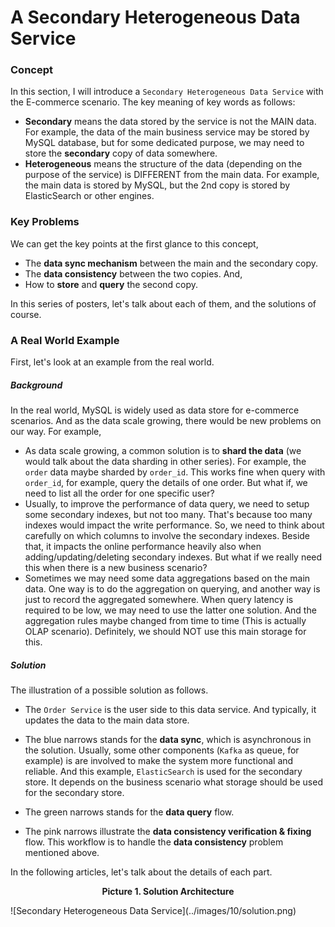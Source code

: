 # A Secondary Heterogeneous Data Service


### Concept

In this section, I will introduce a `Secondary Heterogeneous Data Service` with the E-commerce scenario. The key meaning of key words as follows:

* **Secondary** means the data stored by the service is not the MAIN data. For example, the data of the main business service may be stored by MySQL database, but for some dedicated purpose, we may need to store the **secondary** copy of data somewhere.
* **Heterogeneous** means the structure of the data (depending on the purpose of the service) is DIFFERENT from the main data. For example, the main data is stored by MySQL, but the 2nd copy is stored by ElasticSearch or other engines.

### Key Problems

We can get the key points at the first glance to this concept,

* The **data sync mechanism** between the main and the secondary copy.
* The **data consistency** between the two copies. And,
* How to **store** and **query** the second copy.

In this series of posters, let's talk about each of them, and the solutions of course. 

### A Real World Example

First, let's look at an example from the real world.

##### Background

In the real world, MySQL is widely used as data store for e-commerce scenarios. And as the data scale growing, there would be new problems on our way. For example, 

* As data scale growing, a common solution is to **shard the data** (we would talk about the data sharding in other series). For example, the `order` data maybe sharded by `order_id`. This works fine when query with `order_id`, for example, query the details of one order. But what if, we need to list all the order for one specific user?  
* Usually, to improve the performance of data query, we need to setup some secondary indexes, but not too many. That's because too many indexes would impact the write performance. So, we need to think about carefully on which columns to involve the secondary indexes. Beside that, it impacts the online performance heavily also when adding/updating/deleting secondary indexes. But what if we really need this when there is a new business scenario?
* Sometimes we may need some data aggregations based on the main data. One way is to do the aggregation on querying, and another way is just to record the aggregated somewhere. When query latency is required to be low, we may need to use the latter one solution. And the aggregation rules maybe changed from time to time (This is actually OLAP scenario). Definitely, we should NOT use this main storage for this.


##### Solution

The illustration of a possible solution as follows. 

* The `Order Service` is the user side to this data service. And typically, it updates the data to the main data store.

* The blue narrows stands for the **data sync**, which is asynchronous in the solution. Usually, some other components (`Kafka` as queue, for example) is are involved to make the system more functional and reliable. And this example, `ElasticSearch` is used for the secondary store. It depends on the business scenario what storage should be used for the secondary store. 

* The green narrows stands for the **data query** flow. 

* The pink narrows illustrate the **data consistency verification & fixing** flow. This workflow is to handle the **data consistency** problem mentioned above.

In the following articles, let's talk about the details of each part.

<p style="text-align: center;"><b>Picture 1. Solution Architecture</b></p>
![Secondary Heterogeneous Data Service](../images/10/solution.png)



